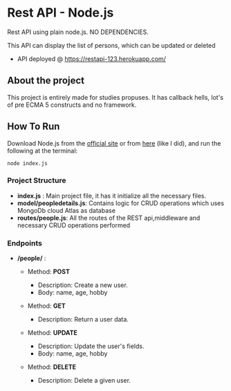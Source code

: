 # Rest API - Node.js
Rest API using plain node.js. NO DEPENDENCIES.

This API can display the list of persons, which can be updated or deleted
* API deployed @ https://restapi-123.herokuapp.com/

## About the project
This project is entirely made for studies propuses. It has callback hells, lot's of pre ECMA 5 constructs and no framework. 
## How To Run
Download Node.js from the [official  site](https://nodejs.org/en/download/) or from [here](https://github.com/creationix/nvm) (like I did), and run the following at the terminal:

```
node index.js
```
### Project Structure
 * **index.js** : Main project file, it has it initialize all the necessary files.
 * **model/peopledetails.js**:  Contains logic for CRUD operations which uses MongoDb cloud Atlas as database
 * **routes/people.js**: All the routes of the REST api,middleware and necessary CRUD operations performed 

 
### Endpoints 
 

 - **/people/** : 
    - Method: **POST**
      - Description: Create a new user.
      - Body: name, age, hobby

    - Method: **GET**
      - Description: Return a user data.
     

    - Method: **UPDATE**
      - Description: Update the user's fields.
      - Body: name, age, hobby

    - Method: **DELETE**
      - Description: Delete a given user.
      
